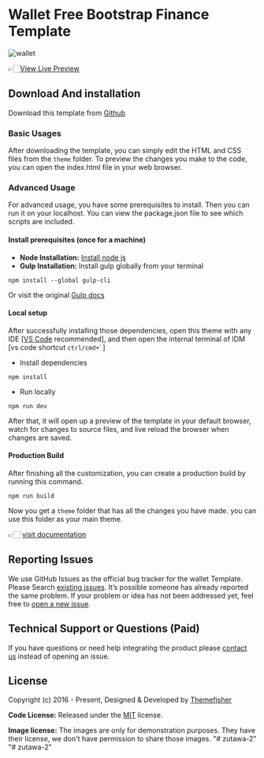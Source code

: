 # Wallet Free Bootstrap Finance Template

![wallet](https://demo.themefisher.com/thumbnails/wallet.png)

👉🏻[View Live Preview](https://demo.themefisher.com/wallet/)

<!-- download -->
## Download And installation

Download this template from [Github](https://github.com/themefisher/wallet/archive/main.zip)

<!-- installation -->
### Basic Usages

After downloading the template, you can simply edit the HTML and CSS files from the `theme` folder. To preview the changes you make to the code, you can open the index.html file in your web browser.

### Advanced Usage

For advanced usage, you have some prerequisites to install. Then you can run it on your localhost. You can view the package.json file to see which scripts are included.

#### Install prerequisites (once for a machine)

* **Node Installation:** [Install node js](https://nodejs.org/en/download/)
* **Gulp Installation:** Install gulp globally from your terminal

```
npm install --global gulp-cli
```

Or visit the original [Gulp docs](https://gulpjs.com/docs/en/getting-started/quick-start)

#### Local setup

After successfully installing those dependencies, open this theme with any IDE [[VS Code](https://code.visualstudio.com/) recommended], and then open the internal terminal of IDM [vs code shortcut <code>ctrl/cmd+\`</code>]

* Install dependencies

```
npm install
```

* Run locally

```
npm run dev
```

After that, it will open up a preview of the template in your default browser, watch for changes to source files, and live reload the browser when changes are saved.

#### Production Build

After finishing all the customization, you can create a production build by running this command.

```
npm run build
```

Now you get a `theme` folder that has all the changes you have made. you can use this folder as your main theme.

👉🏻 [visit documentation](https://docs.themefisher.com/wallet/)

<!-- reporting issue -->
## Reporting Issues

We use GitHub Issues as the official bug tracker for the wallet Template. Please Search [existing issues](https://github.com/themefisher/wallet/issues). It’s possible someone has already reported the same problem.
If your problem or idea has not been addressed yet, feel free to [open a new issue](https://github.com/themefisher/wallet/issues).

<!-- support -->
## Technical Support or Questions (Paid)

If you have questions or need help integrating the product please [contact us](mailto:mehedi@themefisher.com) instead of opening an issue.

<!-- licence -->
## License

Copyright (c) 2016 - Present, Designed & Developed by [Themefisher](https://themefisher.com)

**Code License:** Released under the [MIT](https://github.com/themefisher/wallet/blob/main/LICENSE) license.

**Image license:** The images are only for demonstration purposes. They have their license, we don't have permission to share those images.
"# zutawa-2" 
"# zutawa-2" 
